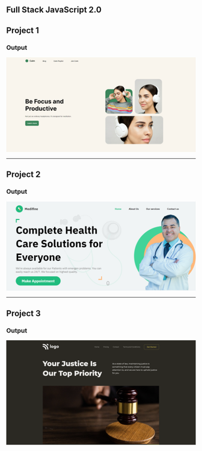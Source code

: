 ## Full Stack JavaScript 2.0

## Project 1

### Output

![Project 1](./Project%201/output.png)

---

## Project 2

### Output

![Project 2](./Project%202/output.png)

---

## Project 3

### Output

![Project 1](./Project%203/Output.png)

